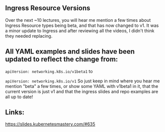 ## Ingress Resource Versions
Over the next ~10 lectures, you will hear me mention a few times about Ingress Resource types being beta, and that has now changed to v1. It was a minor update to Ingress and after reviewing all the videos, I didn't think they needed replacing.

## All YAML examples and slides have been updated to reflect the change from:

`apiVersion: networking.k8s.io/v1beta1`
to

`apiVersion: networking.k8s.io/v1`
So just keep in mind where you hear me mention "beta" a few times, or show some YAML with v1beta1 in it, that the current version is just v1 and that the ingress slides and repo examples are all up to date!

## Links:
https://slides.kubernetesmastery.com/#635